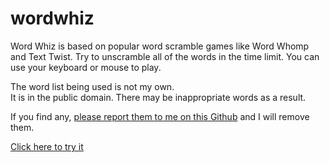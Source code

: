 # wordwhiz

Word Whiz is based on popular word scramble games like Word Whomp and Text Twist.
Try to unscramble all of the words in the time limit. You can use your keyboard or mouse to play.

The word list being used is not my own.  
It is in the public domain. 
There may be inappropriate words as a result. 

If you find any, [please report them to me on this Github](https://github.com/Go1den/wordwhiz/issues) and I will remove them.

[Click here to try it](https://go1den.github.io/wordwhiz)
